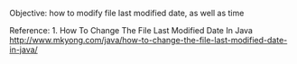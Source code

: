 Objective: how to modify file last modified date, as well as time

Reference:
1. 
How To Change The File Last Modified Date In Java
http://www.mkyong.com/java/how-to-change-the-file-last-modified-date-in-java/

